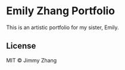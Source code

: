 # Emily Zhang Portfolio

This is an artistic portfolio for my sister, Emily.

## License

MIT © Jimmy Zhang
